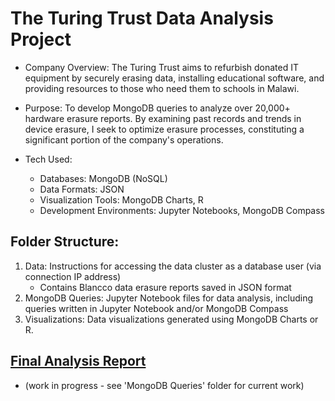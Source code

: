 # The Turing Trust Data Analysis Project
* Company Overview: The Turing Trust aims to refurbish donated IT equipment by securely erasing data, installing educational software, and providing resources to those who need them to schools in Malawi.

* Purpose: To develop MongoDB queries to analyze over 20,000+ hardware erasure reports. By examining past records and trends in device erasure, I seek to optimize erasure processes, constituting a significant portion of the company's operations. 

* Tech Used:
  - Databases: MongoDB (NoSQL)
  - Data Formats: JSON
  - Visualization Tools: MongoDB Charts, R
  - Development Environments: Jupyter Notebooks, MongoDB Compass

## Folder Structure: 
1. Data: Instructions for accessing the data cluster as a database user (via connection IP address)
   - Contains Blancco data erasure reports saved in JSON format
3. MongoDB Queries: Jupyter Notebook files for data analysis, including queries written in Jupyter Notebook and/or MongoDB Compass
4. Visualizations: Data visualizations generated using MongoDB Charts or R.

## [Final Analysis Report](link) 
- (work in progress - see 'MongoDB Queries' folder for current work)


